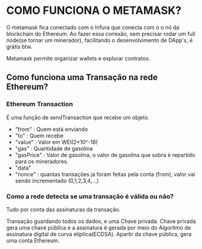 # COMO FUNCIONA O METAMASK?

O metamask fica conectado com o Infura que conecta com o o nó da blockchain do Ethereum. Ao fazer essa conexão, sem precisar rodar um full node(se tornar um minerador), facilitando o desenvolvimento de DApp's, é grátis btw.

Metamask permite organizar wallets e explorar contratos.

## Como funciona uma Transação na rede Ethereum?

### Ethereum Transaction
É uma função de sendTransaction que recebe um objeto.

- "from" : Quem está enviando
- "to" : Quem recebe
- "value" : Valor em WEI(2*10^-18)
- "gas" : Quantidade de gasolina
- "gasPrice" : Valor de gasolina, o valor de gasolina que sobra é repartido para os mineradores.
- "data"
- "nonce" : quantas transações ja foram feitas pela conta (from), valor vai sendo incrementado (0,1,2,3,4,...)

### Como a rede detecta se uma transação é válida ou não?

Tudo por conta das assinaturas da transação.

Transação guardando todos os dados, e uma Chave privada. Chave privada gera uma chave pública e a assinatura é gerada por meio do Algoritmo de assinatura digital de curva elíptica(ECDSA). Apartir da chave pública, gera uma conta Ethereum.

 